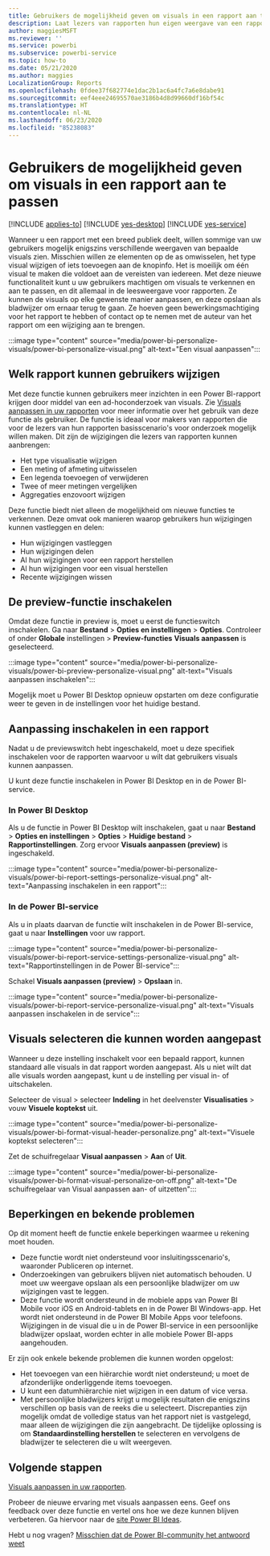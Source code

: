 ```yaml
---
title: Gebruikers de mogelijkheid geven om visuals in een rapport aan te passen
description: Laat lezers van rapporten hun eigen weergave van een rapport maken zonder het te bewerken.
author: maggiesMSFT
ms.reviewer: ''
ms.service: powerbi
ms.subservice: powerbi-service
ms.topic: how-to
ms.date: 05/21/2020
ms.author: maggies
LocalizationGroup: Reports
ms.openlocfilehash: 0fdee37f682774e1dac2b1ac6a4fc7a6e8dabe91
ms.sourcegitcommit: eef4eee24695570ae3186b4d8d99660df16bf54c
ms.translationtype: HT
ms.contentlocale: nl-NL
ms.lasthandoff: 06/23/2020
ms.locfileid: "85238083"
---
```

# <a name="let-users-personalize-visuals-in-a-report"></a>Gebruikers de mogelijkheid geven om visuals in een rapport aan te passen

[!INCLUDE [applies-to](../includes/applies-to.md)] [!INCLUDE [yes-desktop](../includes/yes-desktop.md)] [!INCLUDE [yes-service](../includes/yes-service.md)]

Wanneer u een rapport met een breed publiek deelt, willen sommige van uw gebruikers mogelijk enigszins verschillende weergaven van bepaalde visuals zien. Misschien willen ze elementen op de as omwisselen, het type visual wijzigen of iets toevoegen aan de knopinfo. Het is moeilijk om één visual te maken die voldoet aan de vereisten van iedereen. Met deze nieuwe functionaliteit kunt u uw gebruikers machtigen om visuals te verkennen en aan te passen, en dit allemaal in de leesweergave voor rapporten. Ze kunnen de visuals op elke gewenste manier aanpassen, en deze opslaan als bladwijzer om ernaar terug te gaan. Ze hoeven geen bewerkingsmachtiging voor het rapport te hebben of contact op te nemen met de auteur van het rapport om een wijziging aan te brengen.

:::image type="content" source="media/power-bi-personalize-visuals/power-bi-personalize-visual.png" alt-text="Een visual aanpassen":::
 
## <a name="what-report-consumers-can-change"></a>Welk rapport kunnen gebruikers wijzigen

Met deze functie kunnen gebruikers meer inzichten in een Power BI-rapport krijgen door middel van een ad-hoconderzoek van visuals. Zie [Visuals aanpassen in uw rapporten](../consumer/end-user-personalize-visuals.md) voor meer informatie over het gebruik van deze functie als gebruiker. De functie is ideaal voor makers van rapporten die voor de lezers van hun rapporten basisscenario's voor onderzoek mogelijk willen maken. Dit zijn de wijzigingen die lezers van rapporten kunnen aanbrengen:

- Het type visualisatie wijzigen
- Een meting of afmeting uitwisselen
- Een legenda toevoegen of verwijderen
- Twee of meer metingen vergelijken
- Aggregaties enzovoort wijzigen

Deze functie biedt niet alleen de mogelijkheid om nieuwe functies te verkennen. Deze omvat ook manieren waarop gebruikers hun wijzigingen kunnen vastleggen en delen:

- Hun wijzigingen vastleggen
- Hun wijzigingen delen
- Al hun wijzigingen voor een rapport herstellen
- Al hun wijzigingen voor een visual herstellen
- Recente wijzigingen wissen

## <a name="turn-on-the-preview-feature"></a>De preview-functie inschakelen

Omdat deze functie in preview is, moet u eerst de functieswitch inschakelen. Ga naar **Bestand** > **Opties en instellingen** > **Opties**. Controleer of onder **Globale** instellingen > **Preview-functies** **Visuals aanpassen** is geselecteerd.

:::image type="content" source="media/power-bi-personalize-visuals/power-bi-preview-personalize-visual.png" alt-text="Visuals aanpassen inschakelen":::

Mogelijk moet u Power BI Desktop opnieuw opstarten om deze configuratie weer te geven in de instellingen voor het huidige bestand.

## <a name="enable-personalization-in-a-report"></a>Aanpassing inschakelen in een rapport

Nadat u de previewswitch hebt ingeschakeld, moet u deze specifiek inschakelen voor de rapporten waarvoor u wilt dat gebruikers visuals kunnen aanpassen.

U kunt deze functie inschakelen in Power BI Desktop en in de Power BI-service.

### <a name="in-power-bi-desktop"></a>In Power BI Desktop

Als u de functie in Power BI Desktop wilt inschakelen, gaat u naar **Bestand** > **Opties en instellingen** > **Opties**  > **Huidige bestand**  > **Rapportinstellingen**. Zorg ervoor **Visuals aanpassen (preview)** is ingeschakeld.

:::image type="content" source="media/power-bi-personalize-visuals/power-bi-report-settings-personalize-visual.png" alt-text="Aanpassing inschakelen in een rapport":::

### <a name="in-the-power-bi-service"></a>In de Power BI-service

Als u in plaats daarvan de functie wilt inschakelen in de Power BI-service, gaat u naar **Instellingen** voor uw rapport.

:::image type="content" source="media/power-bi-personalize-visuals/power-bi-report-service-settings-personalize-visual.png" alt-text="Rapportinstellingen in de Power BI-service":::

Schakel **Visuals aanpassen (preview)**  > **Opslaan** in.

:::image type="content" source="media/power-bi-personalize-visuals/power-bi-report-service-personalize-visual.png" alt-text="Visuals aanpassen inschakelen in de service":::

## <a name="select-visuals-that-can-be-personalized"></a>Visuals selecteren die kunnen worden aangepast

Wanneer u deze instelling inschakelt voor een bepaald rapport, kunnen standaard alle visuals in dat rapport worden aangepast. Als u niet wilt dat alle visuals worden aangepast, kunt u de instelling per visual in- of uitschakelen.

Selecteer de visual > selecteer **Indeling** in het deelvenster **Visualisaties** > vouw **Visuele koptekst** uit.

:::image type="content" source="media/power-bi-personalize-visuals/power-bi-format-visual-header-personalize.png" alt-text="Visuele koptekst selecteren":::
 
Zet de schuifregelaar **Visual aanpassen** >  **Aan** of **Uit**.

:::image type="content" source="media/power-bi-personalize-visuals/power-bi-format-visual-personalize-on-off.png" alt-text="De schuifregelaar van Visual aanpassen aan- of uitzetten":::


## <a name="limitations-and-known-issues"></a>Beperkingen en bekende problemen

Op dit moment heeft de functie enkele beperkingen waarmee u rekening moet houden.

- Deze functie wordt niet ondersteund voor insluitingsscenario's, waaronder Publiceren op internet.
- Onderzoekingen van gebruikers blijven niet automatisch behouden. U moet uw weergave opslaan als een persoonlijke bladwijzer om uw wijzigingen vast te leggen.
- Deze functie wordt ondersteund in de mobiele apps van Power BI Mobile voor iOS en Android-tablets en in de Power BI Windows-app. Het wordt niet ondersteund in de Power BI Mobile Apps voor telefoons. Wijzigingen in de visual die u in de Power BI-service in een persoonlijke bladwijzer opslaat, worden echter in alle mobiele Power BI-apps aangehouden.

Er zijn ook enkele bekende problemen die kunnen worden opgelost:

- Het toevoegen van een hiërarchie wordt niet ondersteund; u moet de afzonderlijke onderliggende items toevoegen.
- U kunt een datumhiërarchie niet wijzigen in een datum of vice versa. 
- Met persoonlijke bladwijzers krijgt u mogelijk resultaten die enigszins verschillen op basis van de reeks die u selecteert. Discrepanties zijn mogelijk omdat de volledige status van het rapport niet is vastgelegd, maar alleen de wijzigingen die zijn aangebracht. De tijdelijke oplossing is om **Standaardinstelling herstellen** te selecteren en vervolgens de bladwijzer te selecteren die u wilt weergeven. 

## <a name="next-steps"></a>Volgende stappen

[Visuals aanpassen in uw rapporten](../consumer/end-user-personalize-visuals.md).     

Probeer de nieuwe ervaring met visuals aanpassen eens. Geef ons feedback over deze functie en vertel ons hoe we deze kunnen blijven verbeteren. Ga hiervoor naar de [site Power BI Ideas](https://ideas.powerbi.com/forums/265200-power-bi). 

Hebt u nog vragen? [Misschien dat de Power BI-community het antwoord weet](https://community.powerbi.com/)
